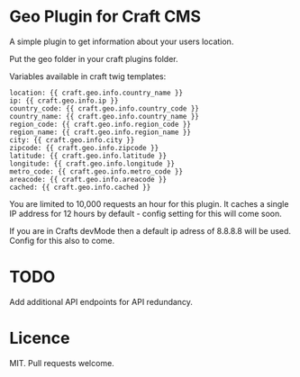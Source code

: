 # Geo Plugin for Craft CMS

A simple plugin to get information about your users location.

Put the geo folder in your craft plugins folder.

Variables available in craft twig templates:

```
location: {{ craft.geo.info.country_name }}
ip: {{ craft.geo.info.ip }}
country_code: {{ craft.geo.info.country_code }}
country_name: {{ craft.geo.info.country_name }}
region_code: {{ craft.geo.info.region_code }}
region_name: {{ craft.geo.info.region_name }}
city: {{ craft.geo.info.city }}
zipcode: {{ craft.geo.info.zipcode }}
latitude: {{ craft.geo.info.latitude }}
longitude: {{ craft.geo.info.longitude }}
metro_code: {{ craft.geo.info.metro_code }}
areacode: {{ craft.geo.info.areacode }}
cached: {{ craft.geo.info.cached }}
```

You are limited to 10,000 requests an hour for this plugin. It caches a single IP
address for 12 hours by default - config setting for this will come soon.

If you are in Crafts devMode then a default ip adress of 8.8.8.8 will be used.
Config for this also to come.

# TODO

Add additional API endpoints for API redundancy.

# Licence
MIT.
Pull requests welcome.